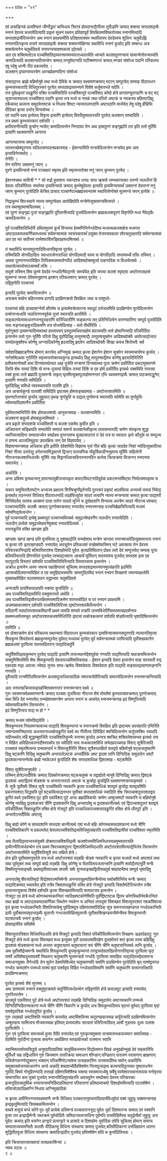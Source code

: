 +++
title = "०९"

+++

  
एवं प्रासङ्गिकं प्रायश्चित्तं जीर्णोद्धारं चाभिधाय त्रिरात्रं होमदानाद्यैर्नीत्वा तुर्येऽहनि क्रमात् शक्त्या सप्तदशद्रव्यैः स्नानं देवस्य कल्पयेदित्यादि प्रकृतं सूचनं वक्ष्यन् प्रतिज्ञापूर्वं विवक्षितमाविष्करोत्यथ स्नानमित्यादि सप्तदशद्रव्यैरित्यन्तेन अथ स्नानं प्रवक्ष्यामीति प्रतिज्ञावाक्यम स्थापितस्य देवदेवस्य शूलिनः चतुर्थेऽह्नि स्नापनदिनकृत्य वासरे सप्तदशद्रव्यैः शक्त्या शक्यानपेक्षिण्या यथाविधि स्नानं कुर्यात् इति सम्बन्धः अत्र शक्त्येत्यनेन चतुर्थदिवसे स्नापनस्यावश्यकत्वं द्योत्यते ।  
अत एव शक्तिमतोऽत्र पञ्चविंशतिद्रव्यस्नपनमप्यपाराध्यतत्येति ध्वन्यते कलशपूरणन्यायं सामान्येनोपन्यस्यति क्रमादित्यादि कलशान्यपीत्यन्तेन क्रमात् तन्तुवेष्टनादि घटीश्रमणान्तं क्रमात् मण्डपं संशोध्य पदानि परिकल्प्य एषु पदेषु धान्यैः पीठं प्रकल्पयेत् ।  
कलशान् द्रव्याण्यप्यस्त्रेण अस्त्रप्रोक्षणादिना संशोध्य   
  
   
  
संसाद्यान्तः ब्राह्मे बहिर्मानुषे तथा मध्ये दैविके च क्रमात् वक्ष्यमाणक्रमात् घटान् सम्पूरयेत् सम्यक् पीठाराधन कुम्भसंस्कारादि विधिपुरस्सरं पूरयेत् सप्तदशद्रव्यस्नपने विशेषं कर्तुमारभते यदेति ।  
तत्र पूर्वप्रकृतां पदकॢप्तिं वक्ति पञ्चविंशदिति पञ्चविंशत्पुरे पञ्चविंशत् कोष्ठे क्षेत्रे प्रागग्राण्युदगग्राणि च षट् षट् सूत्राज्यास्फाल्य पञ्चविंशत् पदानि कृत्वा तत्र मध्ये च नतकं तथा परितो अष्टकं च नवकस्य बहिरष्टदिक्षु एकैकपद कल्पना समुदयेनाष्टकं च निधाय शिष्टा न्यन्तरालगतानि अष्टपदानि मार्जयेत् तेषु पदेषु व्रीहिभिः पीठिकां कृत्वा दर्भान् विन्यसेच्च ।  
एवं पदानि वक्ष्य इत्येतत् विवृत्य द्रव्याणि इत्येतत् विवरीतुमवतारयति पूरयेत् कलशान् पश्चादिति ।  
तत्र प्रथमं कुम्भसंस्कारं दर्शयति ।  
क्षालितानीत्यादि कूर्चान् न्यसेत् क्रमादित्यन्तेन निगदव्या तेन अथ द्रव्यपूरणं सङ्गृह्णाति तत इति ततो मूर्तिपैः द्रव्याणि वक्ष्यमाणानि आनाय्य   
  
   
  
आनाय्यानाय्य सम्पूरयेत् ।  
ततस्तच्छेषपूरणाय सलिलसम्पादनप्रकारमाह - ईशान्यामिति मन्त्रयेदित्यन्तेन मन्त्रयेत् इमा आप इत्यादिनेत्यर्थात् ।  
तेनेति ।  
तेन वारिणा उक्तमनुं जपन् ॥  
पूरणे द्रव्यविन्यासे मन्त्रं पञ्चाक्षरं स्मृतम् इति स्मृत्यन्तरोक्त मनुं जपन् कुम्भान् पूरयेत् ।   
  
ईशानश्चाथ सावित्री * * सो रुद्रो हुताशनः स्कन्दश्च धनदः सप्त ऋषयो जम्भकान्तकाः वरुणो जलधीनां हि देवताः परिकीतिताः स्मर्तव्या द्रव्यविन्यासे क्रमात् कुम्भेषुदेवताः इत्यादि द्रव्यविन्यासार्थं उक्तानां देवतानां मनुं जपन् कुम्भान् पूरयेदिति केचित् प्रासाद पञ्चार्णपञ्चब्रह्मस्वन्यतमं स्थायित्वेनोक्तं मूलमन्त्रं जपन् इत्येके ॥   
  
निद्राकुम्भं शिरःस्थाने न्यस्य सम्पूरयेदथ आपोहिष्ठेति मन्त्रेणेत्युक्तमन्त्रमित्यपरे ।  
तत्र यथाश्रुतमाश्रयितव्यम् ।  
एवं पूरणं सङ्गृह्य पूजां सङ्गृह्णाति पूरितानीत्यादि पूजयेदित्यन्तेन ब्राह्मकलशपूरणं विवृणोति मध्य नैवेद्यकैः क्रमादित्यन्तेन ॥   
  
   
  
पूर्वं पञ्चविंशतिभिर्दर्भैः ग्रथितमुत्तमं कूर्चं विन्यस्य हेममणिभिर्गन्धोदैश्च मध्यस्थकलशक्षेत्र मध्यगत अष्टदलकमलकर्णिकाम्ध्यस्थं सर्वमन्त्रात्मकं स्वसंस्कारार्थं प्रयुक्त तेजस्त्रयकला सौरचतुरक्षरादि सर्वमन्त्रात्मकं अत एव चरं सर्वोत्तमं परमेश्वरविरुड्विग्रहरूपमित्यर्थः ॥   
  
तं यथाविधि मानसपूरणादिविध्यनतिवृत्या पूरयेत् ।  
तस्मिन्निति योगपीठादितः स्वाधारत्वेनाराधितं योगपीठमादौ यस्य स योगपीठादिः सप्तम्यर्थ्ये तसिः तस्मिन् ।  
अथवा पूरणानन्तरविहित लिपिकमलमययोगपीठं आदिशब्दोक्तमूर्त्या वाहनादिकं च विधायेत्यर्थः ।  
तथात्वेल्यव्लोपपञ्चम्यर्थे तसिः ।  
तादृशे तस्मिन् शिव कुम्भे देवदेवं गन्धादिनैवेद्यान्तैः समर्चयेत् इति जप्त्वा कलशं स्पृष्ट्वा अष्टोत्तरसहस्रं मूलमन्त्रं जप्त्वा देवेशमनुज्ञाप्य इतशन् परिकलशान् क्रमात् पूरयेत् ।  
तद्विवृणोति पञ्चगव्यं   
  
   
  
इत्यादि पूरयेत् क्रमादित्यन्तेन ॥  
अत्रक्रम शब्देन बहिरन्तश्च प्रागादि प्रदक्षिणक्रमो विवक्षितः तथा च पाशुपते-   
  
पञ्चगव्यं बहिः प्राच्यामाग्नेयों क्षीरमेव च इत्यामेवचेत्यारभ्य स्वादूदं दर्भजलमिति प्रादक्षिण्येन पूरयेदित्यन्तेन ग्रन्थेनाभ्यधायि जलधिगणनपूर्वकं पूजां स्मारयति क्षारमिति ।  
सङ्कल्प्येत्यसाधारणजनदुराहराणि वारिधिवारीणि सङ्कल्प्य तत् प्रतिनिधित्वेन वारुणवारिणा सम्पूर्य पूजयेदिति भावः मङ्गलाङ्कुरादिकमणि तत्र योजयेदित्याह - ततो वीथीरिति ।  
पूर्वानुक्तां द्रव्यमन्त्रादिव्यवस्थां प्रस्तापयन् प्रस्तुतमधिवासहोमं प्रपञ्चयति ततो होमानित्यादि परिकीर्तिता इत्यन्तेन ततो गुरुः मूर्तिपैः परितो दिक्षु पूर्वादिदिक्षु तत्पुरुषाद्यैः तत्पुरुषसूक्तेन आदिशब्दोक्तैः अघोरसद्योजात वामदेवसूक्तैश्च कोणेषु अग्न्यादिकोणेषु हृदयादिषु हृदयेन आदिशब्दोक्तैः शिखा कवच शिरोरूपैः सर्व   
  
   
  
सर्वज्ञादिब्रह्माङ्गैश्च होमान् कारयेत् अग्निमुखं क्रमात् कृत्वा ईशानेन ईशान सूक्तेन स्वयमाचार्यश्च कुर्यात् ।  
नागेशोषेऽथवा गुरोरिति स्मृत्यन्तरोक्तस्वकुण्ड इत्यर्थात् दिक्षु तत्पुरुषाद्यैश्च कोणेषु हृदयादिभिरिति प्रतीकमानोक्तौ कथं दिग्व्यवस्थेत्यत आह पूजेति मन्त्राणां दिग्व्यवस्था पूजा क्रमेण प्रकीर्तिता प्रकटमुक्तागमे त्विति शेषः यस्यां दिशि यो मन्त्रः पूजायां विहितः तस्यां दिशि स एव होमे प्रकीर्तित इत्यर्थः पक्वमिति गायत्र्या पक्वं हुत्वा ततो ब्रह्मादि पूजामन्त्रैः सकृत् घृतमित्युक्तपूजाहोमानन्तरं एभिः वक्ष्यमाणद्रव्यैः क्रमात् पाठक्रमाद्धुनेत् द्रव्याणि गणयति समिदिति ।  
पूर्वादिदिक्षु समिधो व्यवस्थापयति पालशि इति ।  
अत्र आचार्यकुण्डे पालाशी समिदिति द्रष्टव्यम् होमसङ्ख्यामाह - अष्टोत्तरशतमिति ॥  
पृथगष्टोत्तरशतं कुर्यात् जुहुयात् पृथक् पूर्णाहुतिं च दद्यात् पूर्णामन्त्रं स्मारयति व्योमेति सा पूर्णाहुतिः व्योमव्यापिदशार्णेन प्रकीर्तिता   
  
   
  
पूर्वमेवास्माभिरिति शेषः होमकलशयोः आनुरूप्यमाह - कलशानामिति ।  
कलशानां बाहुल्ये होमबाहुल्यमिष्यते ।  
अत्र प्रकृते सप्तदशके पञ्चविंशतौ च कलश एकमेव कुर्वीत इति ॥  
अधिवासनं सङ्क्षिपति सम्पातेति सम्पातं समर्प्य कलशानेकीकृत्य तत्वसम्भारादि क्रमेण संस्कृत्य शुद्धा भवन्त्वित्यादिना सम्पाताज्येन सम्प्रोक्ष्य पुनरन्तश्च मूलप्रासादगतं तं देवं तत्र वा स्वाग्रतः कृते कौतुके वा सम्पूज्य तं प्रणम्य अञ्जलिमुद्रया उपलक्षितः सन् देवं विज्ञापयेत् ।  
विज्ञापनमन्त्रमाह अधिवास इति इतीति देवेशमिति विज्ञाप्य नृत्तं गीतं बहिः कृत्वा जाग्रदेव निशां नयेदित्युक्तरीत्या निशां नीत्वा उत्तरेद्युः प्रगेतनसमिद्ध्यान्ते द्विजान् पारायणिक मौहूर्तिकादीननुज्ञाप्य मूर्तिपैः सहितोनी नीराजनकलशाभिधारकैः मूर्तिपैः सह विद्वानधिवासदिनस्नपनदिन कर्तव्य क्रियाक्रमा विजानन् स्नपनाय समारभेत् ।   
  
   
  
अन्नरिति ।  
अन्तः प्रविश्य द्वास्थाभ्यनु ज्ञापनवायुबीजजापकृत कवाटविघटनादिपूर्वकं प्रकटमन्तर्विष्ट्वा निर्माल्यमपकृष्य च ।  
चकार समुचिततैलघटेन अभ्यज्य प्रक्षाल्य शिरीषचूर्णोद्वर्तनादि पुरस्सरं प्रकृष्टं क्षालयित्वा अभ्यर्च्य पायसं निवेद्य इत्यर्थात् तदनन्तरं विधिवत् पीठाराधनादि तदर्हविध्युपेतं सादरं तत्वानि न्यस्य मन्त्रन्यासं क्रमात् कृत्वा पाद्यार्घ्ये विनिवेदयेत् ततश्च आचमनं दत्वा तारेण पादयो मूर्ध्नि च दूर्वाक्षतानि विन्यस्य अस्त्रेण सादरं नीराज्य पश्चात् पञ्चगव्यादिभिः कलशैः क्रमात् पूरणोक्तक्रमात् स्नापयेत् स्नपनमन्त्राह पञ्चभिर्ब्रह्मभिरित्यादि मध्यमं व्योमणिद्ययेत्यन्तेन ।  
पूर्वं पञ्चगव्यादि द्रव्येषु प्रथमभूतं पञ्चगव्यमित्यर्थः समुद्रज्येष्ठवर्गेण जलधीन् स्नापयेदिति ।  
जलधीन् प्रत्येकं समुद्रज्येष्ठवर्गमुक्त्वा स्नापयेदित्यर्थः ।  
स्नानकॢप्तिं वक्ति खण्डश इति   
  
   
  
खण्डशः खण्डं खण्डं प्रति पूजयित्वा तु तुशब्दद्योति तन्महेशाय मन्त्रेण चान्तरा स्नानमाचरेदित्युक्तमन्तरा स्नानं च कृत्वा परैः इतरखण्डघटैः स्नापयेत् अवसुतेन प्रतिकलशं तच्छेषमेकस्मिन् घटे अवस्राव्य तेन देवस्य परिवारकानिन्द्रादि बलिपरिवारांश्च दिशाहोमादि पूर्वतः कृतप्रतिष्ठितान् प्रोक्ष्य ततो देवं सम्पूजयेत् सम्यक् पूजा बलिपरिवारादि प्रीणनोपेतं पूजयेत् पश्चाद्यजमानः आचार्यं मूर्तिपान् सदस्यांश्च पूजयेत् सप्तदश द्रव्य एव घटपुटादि विस्तारं दर्शयति पञ्चविंशतिभिरित्यादि विस्तारकाम इत्यन्तेन ।  
अक्रोध इत्यनेन अस्य जघन्य पक्षाक्षिप्तत्वं सूचितम् सप्तदशद्रव्यस्नपनमुपसंहरति इदमिति आगमचोदितमागमविहितं त एव समुद्दिष्टमस्माभिः सम्यगुदितमिदं स्नानं स्नपनं विचक्षणो जघन्यपक्षत्वेपि मुख्यपक्षविहित फलसम्पादन पदुप्रभावः चतुर्थदिवसे   
  
   
  
अन्यत्रापि प्रायश्चित्तादावपि भक्त्या कुर्यादिति ॥  
अथ पञ्चविंशतिद्रव्यविधिं वक्तुमारभते अथेति ।  
अथ पञ्चविंशतिद्रव्यैरुपलक्षितमसमादिक्रमेण शास्त्रचोदितं च परं स्नपनं प्रवक्ष्यामि ।  
अधमपक्षकलशान् दर्शयति पञ्चविंशतिरित्या द्यष्टोत्तरशतकैर्वेत्यन्तेन ।  
तदिदानीं तदष्टोत्तरशतकमिदानीं प्रथमं तावन्नि शम्यते तत्रापि उत्तमविधेरीप्सिततमत्वप्रदर्शनाय प्रथममधमोत्तमभूत अष्टोत्तरशतकलशविधिरिति द्रष्टव्यं तत्क्षेत्रकल्पनां दर्शयति षोडशेत्यादि भृशादिष्वित्यन्तेन ॥  
एवमिति ॥  
एवं प्रोक्तक्रमेण क्षेत्रं परिकल्प्य यथान्यायं पीठाराधन कुम्भसंस्कार द्रव्यविन्यासमानसपूरणादि न्यायानतिवृत्या शिवकुम्भं शिवदेवत्यं ब्रह्मकुम्भम्पूरयेत् पूर्ववत् मध्यस्थं पूरयेत् पूर्वं सर्वमन्त्रात्मकं परमित्यादि पूर्वोक्तप्रकारेण ब्रह्मकलशं पूरयित्वा ततस्तदितरान् पाद्यादिचतुविं   
  
   
  
चतुर्विंशतिद्रव्यकुम्भान् पूरयेत् पाद्यादि द्रव्याणि तत्तत्स्थानोद्देशपूर्वकं गणयति पाद्यमित्यादि यथाक्रममित्यन्तेन सक्तुमिश्रितमिति शेषः शिवकुम्भादि देवतापञ्चविंशतिकमाह - ईशान इत्यादि देवता इत्यन्तेन वाक् सरस्वती रुद्र एकादश रुद्राः अग्रजाः ज्येष्ठाः मुनयः सप्त-ऋर्षयः विश्वदेवताः विश्वदेवता इति पाद्यादि सङ्घातद्रव्याणामङ्गानि गणयति ।  
दूर्वेत्यादि रत्नमीरितमित्यन्तेन कलशपूजाधिवासादिकं स्मारयत्येतैरित्यादि समारभेदित्यन्तेन स्नानमन्त्रानित्यादि ।  
अतः स्नपनप्रक्रियासङ्ग्रहोक्तिसमनन्तरं स्नानमन्त्रान् वक्ष्ये ॥  
गुरुः स्वयमन्तर्वक्ष्यमाणमन्त्रैः क्रमात् पञ्चशः पूजयित्वा नीराज्य शेषं तोयशेषं कुम्भावस्रावक्रमात् पूरणोक्रमात् यथा विधि देवं स्नापयेत् तन्महेशायमन्त्रेण अन्तरा स्नानं च आचरेत् स्नानमन्त्रानाह इदं विष्णुरित्यादि व्योमव्यापिक्रमेण त्वित्यन्तेन ।  
इदं विष्णुरित्यत्र पाद्य स हो * *   
  
   
  
क्रमात् मध्यमं व्योमविद्ययेति ।  
शिवकुम्भस्य नियतमन्त्रत्वाच्च पाद्यादि शिवकुम्भान्तं च स्नानक्रमो विवक्षित इति द्रष्टव्यम् उपसंहरति एभिरिति जघन्यतमनिष्ठतया अधस्तानाधमक्षेत्रकॢप्तिं वक्ष्ये का गीतीत्या दिविहितं क्वचिदित्यन्तेन कर्तुरशक्तिः स्याददि यदीत्यर्थात् तर्हि शुद्धाम्बुवर्जितैः पञ्चविंशतिकुम्भैः स्नानम् कुर्यात् अन्यत्र क्वचित् शक्तिलेशसम्भव इत्यर्थः तत्र न विहितं अविहितकरणादीश्वरकोप एव भवेदिति भावः मध्यकलशविधिं सभेदप्रपञ्चमाह विंशत् सूत्रैरित्यादि पञ्चशतं स्मृतमित्यन्त ग्रन्थसन्दर्भं न विंशत्सूत्रैरिति विंशत् सूत्रैरुपलक्षिते शतद्वये बहिर्मानुषे षट्कचतुष्काणि दिक्षु षट्काणि विदिक्षु चतुष्काणि अन्तरालेऽष्टकं अन्तर्देविके अष्ट द्वादश तानि दिग्विदिक् समुदायेन अष्टौ द्वादशकान्यन्तर्नवके ब्राह्मे नवकेऽब्जं कुर्यादिति शेषः सप्तदशाधिक द्विशतमाह - षट्कमिति   
  
   
  
विंशत् सूत्रैरित्यनुवर्तते ।  
तस्मिन् क्षेत्रेऽन्तर्दैविके क्रमात् दिक्कोणक्रमात् षट्कचतुष्कं च तद्वाह्येतो मानुषे दिग्विदिक्षु क्रमात् द्विषट्कं द्वादशकं अष्टद्वितयं षोडशकं च अन्तरान्तराले अष्टकं च कुर्याद्वा कुर्याद्वेति वक्ष्यमाणमत्राप्याकृष्यते ।  
तैः सूत्रैः पूर्वोक्तैः विंशत् सूत्रैः पञ्चविंशति नवकानि कृत्वा पञ्चविंशाधिकं शतद्वयं कुर्याद्वा शतद्वयमिति प्रकरणवशात् सिद्ध्यति पूर्वं षट्कमित्याद्यनन्तर पूर्वोक्तं सप्तदशाधिकं स्यादिति शेषः त्रिपञ्चाशदुत्तरशतद्वय कॢप्तिं वक्ष्ये एकविंशत् पुट इति एकविंशत् पुटे अन्तः ब्रह्मदैविकयोः क्रमेण अम्बुजमष्टौ नवकानि च बहिर्मानुषे कोणेषु नवदिक्षु द्वादशकत्रयं त्रीणि द्वादशकानि दिक्षु अन्तरालेषु च द्वादशकानीत्यर्थः एवं द्विपञ्चाशदुत्तरं शतद्वयं परिकीर्तितम् त्रिशतकॢप्तिं वक्ति क्षेत्रे गोत्रपुटे इति पञ्चाधिकपञ्चशतपदकॢप्तिं वक्तिः क्षेत्रे धीरपुटे इति ।  
अन्ततोऽन्तर्दैविके अष्टासु   
  
   
  
दिक्षु बाह्ये कोणे च सप्तदशानि सप्तदश कानीत्यर्थः एषां मध्ये बहिः कोणस्थसप्तदशकानां मध्ये त्रीणि पञ्चविंशतिकानि च प्रकल्पयेत् केवलपञ्चविंशतिद्रव्यविधिमुपसंहरति पञ्चविंशतिद्रव्यैरेवं पञ्चविंशता स्मृतमिति ।  
अथ तैलादिद्रव्यान्तरसंयुक्तैः प्रोक्तपञ्चविशतिद्रव्यैः कलशोत्तमविधिमभिधास्यन्नमुमवतारयति द्रव्यैरन्यैरित्यर्धग्रन्थेन तत्र प्रथमं त्रिपञ्चाशदुत्तर द्विशतविधिमभिदधाति अष्टोत्तरशतमित्याद्येभिःरेव त्वित्यन्तेन अष्टोत्तरशतमिति चतुर्विंशतिसूत्रै रूप लक्षिते क्षेत्रे।  
क्षेत्र इति पूर्वोक्तमनुवर्तते तत्र मध्ये अष्टोत्तरशतं तद्बहिः षोडश नवकानि च कृत्वा मध्यतो मध्ये अष्टशतं तथा यथा पूर्वमुक्तं तथा सम्पूर्य बाह्ये तद्बहिः दिक्षु कोणेषु च तैलादिरूपजलान्तानि द्रव्याणि शर्वाद्यैरष्टमूर्ति मन्त्रैः विषमैरयुग्मसङ्ख्यैः प्रथमतृतीयपञ्चम सप्तमैः समैः युग्मसङ्ख्यद्वितीयचतुर्थ षष्ठाष्टमैश्च सम्पूर्य भृशादिषु   
  
   
  
अन्तरालेषु शैवजातिमृदो विद्येश्वरात्मभिर्मन्त्रैः अनन्तरसूक्ष्मादिमन्त्रैर्न्यस्य यथोक्तैरेभिरेव मन्त्रैः क्रमात् पाद्यादिक्रमात् स्थापयेत् इति तत्रैव त्रिशतपदकॢप्तिं वक्ति क्षेत्रे गोत्रपुटे इत्यादि त्रिशतैर्घटैरित्यन्तेन तत्रैव द्रव्यान्तरयुक्त्या विशेषं दर्शयति कृत्वा विंशच्छतमित्यादि शतघटत्रय इत्यन्तेन ।  
गोत्रपुट एव क्षेत्रे मध्ये कोणस्थनवकान्वितं नवदिक्ष्वष्टकोणेष्विति पूर्वोद्दिष्टाष्टक द्वितय कोणस्थितैर्नवकैरन्वितं तथा ब्राह्मे च अष्टदलकमलकर्णिका स्थितेन नवकेन च अन्वितं तत्तादृशं विंशच्छतं विंशत्युत्तरशतं नवकविंशत्या वृतं कृत्वा गन्धोदकान्वितैः विंशतिनवकेषु पूर्वदिक्सूत्र दक्षिणपार्श्वादिदिक् सूत्र समनन्तरखण्डगत गन्धोदकान्वितैः द्रव्यैः पूर्वोक्तरूपमृदन्तद्रव्यैः मूलान्तैः गन्धजलविहितमूलान्तैः पूर्वोक्तशिखण्डयन्तैर्मन्त्रैश्च शिवकुम्भान्तैः घटशतत्रयैः स्नानं कुर्यात् ।  
प्रोक्तद्रव्यैरेव सविशेषं   
  
   
  
विंशत्युत्तरत्रिशत विधिमभिदधाति क्षेत्रे मित्रपुटे इत्यादि त्रिशतं परिकीर्तितमित्यन्तेन विचक्षणः ऊहापोहपटुः गुरुः मित्रपुटे क्षेत्रे मध्ये कृत्वा विंशच्छतं मध्य इत्युक्त पूर्वो दलकलशविरहेण द्वादशोत्तरं शतं कृत्वा तस्य बहिर्दिक्षु द्वादशकं षोडशकानां मध्ये अन्तरा चतुष्टयतयं चतुष्टयानां त्रयं त्रीणि त्रीणि चतुष्टयानित्यर्थः तानि कुर्यात् ।  
अथ पूर्वोक्तैर्द्रव्यमन्त्रैः यथाविधि शिवकुम्भादि कूपमृत्कुम्भान्तं तत्तद्द्रव्यदेवतादिप्रयोगानतिवृत्त्या पूरयित्वा मृदां पार्श्वे अविशेषादुभयपार्श्वे स्थितान् चतुष्काणि मूलमन्त्रतो गन्धोदैः पूरयित्वा समाहितः पाद्यादितत्तद्देवतामन्त्र समाधानयुक्तः तैर्गन्धोदैः तेन मूलेन देवमभिषिञ्चेत् चतुष्काण्यपि सर्वाणि प्रादक्षिण्येन पूरयेदिति मृत् पार्श्वद्वयगत गन्धोद क्रमदर्शन परमध्ये वाक्यं मृदां पार्श्वद्वय विहित गन्धोदकविषयणि सर्वाणि चतुष्काणि सत्यान्तरिक्षादि प्रादक्षिण्यक्रमात्   
  
   
  
पूरयेत् इत्यर्थः शेषं सुगमम् ॥  
अथ उत्तमतमं स्नपनं वक्तुमुपक्रमते चतुर्भिरित्यर्धग्रन्थेन तद्विवृणोति क्षेत्रे कपालपुट इत्यादि स्नापयेत् गुरुरित्यन्तेन ।  
कालपुरे एकविंशत् पुटे क्षेत्रे मध्ये अष्टोत्तरशतं तद्बहिः दिग्विदिक् समुदायेन अष्टनवकानि तन्मध्ये दिग्विदिग्विहितनवकानां मध्ये त्रीणि त्रीणि त्रिकानि च कुर्यात् अत्र शिवकुम्भादिरूप मृदन्तं पूर्ववत् पूरयित्वा मृदां पार्श्वद्वयत्रिकं गन्धोदपूरितं कुर्यात् ।  
गुरुः तद्बाह्ये अष्टविंशति नवकानि कल्पयेत् अष्टविंशतिनव कपूरणप्रकारमाह कर्पूरेत्यादि प्रदक्षिणमित्यन्तेन अम्बुरुहाय सामित्यत्र मौजवास्वाक्ष इतिवत् प्रत्ययलोपः सात्वतां पतिरित्यादिवत् आर्षो नुडभावः दूध्मः पलाशः पूरयित्वेति ।  
गुरुः एवं पूरयित्वा समभ्यर्च्य हुत्वा तैर्देवं स्नापयेत् एवं गुरुकृत्यमुक्त्वा तत्समारम्भकयजमान समाधिमाह - देवमिति गुर्वादीनां पूज्यत्व कथनेन अर्थाक्षिप्त स्तत्प्रयोजको यजमानः स्वाभि   
  
   
  
स्वाभिमतसर्वस्वसिद्धये अनुष्ठापितप्रतिष्ठं चातुर्थिकस्नपन विद्योतमान विग्रहं अनुग्रहोन्मुखं देवं सहकारिभिः मूर्तिधरै सह तद्विधायिनं गुरुं क्रियमाण तत्तत्क्रिया समाधान शौण्डान् पण्डितान् पारायण परायणान् ब्राह्मणान् तन्नियोगकरणोद्युक्तान् भक्तान् परिकर्मिणोऽन्यांश्च तत्सहकारिणः पारशवादींश्च सर्वान् अन्नादिभिः समुक्तसर्वजनसाधारणेन अन्ते अन्नादि शब्दवाच्यैर्देवविषयेण नित्यपूजाद्रव्य कल्पनादिपुरस्सर पुष्पाराधनेन गुर्वादि विषये गोभूहिरण्यादि तत्तदर्ह दक्षिणाविशेषैश्च भक्त्या स्वसमाराध्येषु सर्वेषु परमेश्वरभावनारूपया मनोवृत्त्या सम्यगास्ति कय युक्तं पूजयेत् स्नपनविधिमुपसंहरति अवस्तुतेन सम्प्रोक्ता देवस्य परिचारकाः इत्यनूदितचातुर्थिक स्नपनानामनिर्दिष्टप्रतिष्ठानां परिवाराणां प्रतिष्ठामाचष्टे दिशाहोममित्यादि पटलशेषेण ।  
मत्विजोऽष्टदिक्ष्वग्निं निधाय अग्निमुखादिकं   
  
   
  
च कृत्वा अमीभिरनन्तरवक्ष्यमाणैः मन्त्रैः विधिवत् पञ्चतारानुवचनादितदर्भविध्युपेतं पक्वं जुहुयुः पक्वमन्त्रानाह इन्द्रकृतुमित्यादि त्रियम्बकमित्यन्तेन ।  
वाथवे वायुसं बन्धे कोणे पुरः पूर्वं प्रत्येकं प्रतिमन्त्रं पञ्चताराननूद्य पूर्वतः पूर्वां दिशमारभ्य क्रमात् एवं पक्वानि हुत्वा तत इन्द्राद्यैर्मन्त्रैः यथाक्रमं पूर्वचोदितैः समिदाज्यलाजादिना पूर्वमधि वासविहितैरथ चतुर्द्रव्यैर्वा जुहुयुः अत्र पूर्वतः क्रमात् इति वचनेन प्राग्द्वारे प्रत्यग्द्वारे च प्रासादे च दिशाहोमः पूर्वादिक एवेति सूचितम् होमान् समाप्य सम्पाताज्यसमन्वितैः कलशैः पीठिकासु विधिना संस्थाप्य क्रमात् पूजयेत् बलिपीठिकानां दर्भादिक्षावन धारणा शुद्धिपीठपूजा विधिना संस्थाप्य क्रमादिन्द्रादीन् पूजयेत् हविश्शेषेण बलिं च कुर्यादितिभावः ।   
  
इति क्रियासारव्याख्यायां तत्वप्रकाशिन्यां ॥  
नवमः पटलः ॥  
९ ॥   
